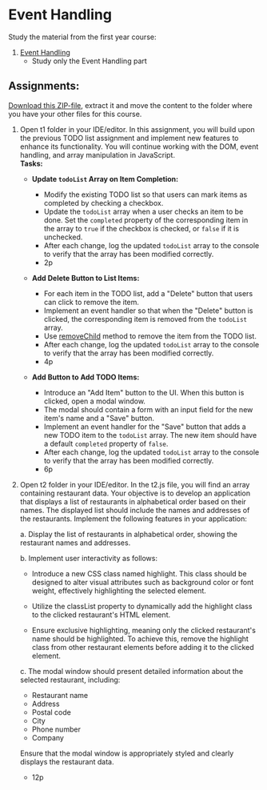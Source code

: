 # Event Handling

Study the material from the first year course:

1. [Event Handling](https://github.com/ilkkamtk/JavaScript-english/blob/main/BOM-DOM-event.md#event-handling)
    - Study only the Event Handling part

## Assignments:

[Download this ZIP-file](zip/event-assignments.zip), extract it and move the content to the folder where you have your other files for this course.

1. Open t1 folder in your IDE/editor. In this assignment, you will build upon the previous TODO list assignment and
   implement new features to enhance its functionality. You will continue working with the DOM, event handling, and
   array manipulation in JavaScript. <br> **Tasks:**
    - **Update `todoList` Array on Item Completion:**
        - Modify the existing TODO list so that users can mark items as completed by checking a checkbox.
        - Update the `todoList` array when a user checks an item to be done. Set the `completed` property of the
          corresponding item in the array to `true` if the checkbox is checked, or `false` if it is unchecked.
        - After each change, log the updated `todoList` array to the console to verify that the array has been modified
          correctly.
        - 2p

    - **Add Delete Button to List Items:**
        - For each item in the TODO list, add a "Delete" button that users can click to remove the item.
        - Implement an event handler so that when the "Delete" button is clicked, the corresponding item is removed from
          the `todoList` array.
        - Use [removeChild](https://developer.mozilla.org/en-US/docs/Web/API/Node/removeChild) method to remove the item
          from the TODO list.
        - After each change, log the updated `todoList` array to the console to verify that the array has been modified
          correctly.
        - 4p

    - **Add Button to Add TODO Items:**
        - Introduce an "Add Item" button to the UI. When this button is clicked, open a modal window.
        - The modal should contain a form with an input field for the new item's name and a "Save" button.
        - Implement an event handler for the "Save" button that adds a new TODO item to the `todoList` array. The new
          item should have a default `completed` property of `false`.
        - After each change, log the updated `todoList` array to the console to verify that the array has been modified
          correctly.
        - 6p

2. Open t2 folder in your IDE/editor. In the t2.js file, you will find an array containing restaurant data. Your
   objective is to develop an application that displays a list of restaurants in alphabetical order based on their
   names. The displayed list should include the names and addresses of the restaurants. Implement the following features
   in your application:

   a. Display the list of restaurants in alphabetical order, showing the restaurant names and addresses.

   b. Implement user interactivity as follows:

    - Introduce a new CSS class named highlight. This class should be designed to alter visual attributes such as
      background color or font weight, effectively highlighting the selected element.

    - Utilize the classList property to dynamically add the highlight class to the clicked restaurant's HTML
      element.

    - Ensure exclusive highlighting, meaning only the clicked restaurant's name should be highlighted. To achieve this,
      remove the highlight class from other restaurant elements before adding it to the clicked element.

   c. The modal window should present detailed information about the selected restaurant, including:
    - Restaurant name
    - Address
    - Postal code
    - City
    - Phone number
    - Company

   Ensure that the modal window is appropriately styled and clearly displays the restaurant data.
    - 12p
